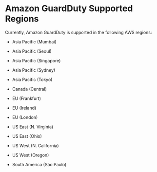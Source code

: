 # Amazon GuardDuty Supported Regions<a name="guardduty_regions"></a>

Currently, Amazon GuardDuty is supported in the following AWS regions:

+ Asia Pacific \(Mumbai\)

+ Asia Pacific \(Seoul\)

+ Asia Pacific \(Singapore\)

+ Asia Pacific \(Sydney\)

+ Asia Pacific \(Tokyo\)

+ Canada \(Central\)

+ EU \(Frankfurt\)

+ EU \(Ireland\)

+ EU \(London\)

+ US East \(N\. Virginia\)

+ US East \(Ohio\)

+ US West \(N\. California\)

+ US West \(Oregon\)

+ South America \(São Paulo\)